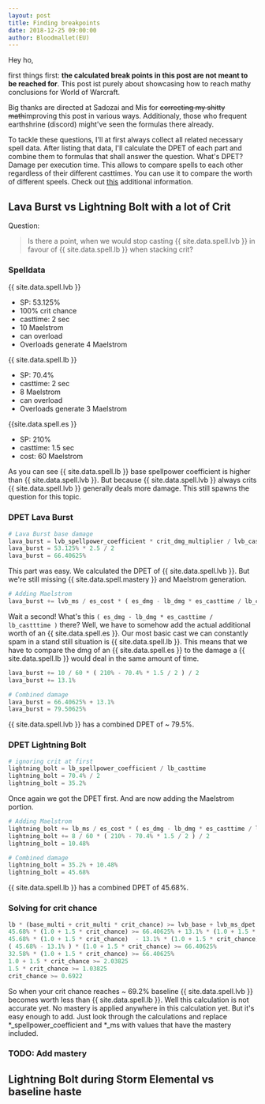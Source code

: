 ```yaml
---
layout: post
title: Finding breakpoints
date: 2018-12-25 09:00:00
author: Bloodmallet(EU)
---
```


Hey ho,

first things first: **the calculated break points in this post are not meant to be reached for**.
This post ist purely about showcasing how to reach mathy conclusions for World of Warcraft.

Big thanks are directed at Sadozai and Mis for ~~correcting my shitty math~~improving this post in various ways.
Additionaly, those who frequent earthshrine (discord) might've seen the formulas there already.

To tackle these questions, I'll at first always collect all related necessary spell data.
After listing that data, I'll calculate the DPET of each part and combine them to formulas that shall answer the question.
What's DPET? Damage per execution time.
This allows to compare spells to each other regardless of their different casttimes.
You can use it to compare the worth of different speels.
Check out [this](https://www.altered-time.com/forum/viewtopic.php?t=246) additional information.



## Lava Burst vs Lightning Bolt with a lot of Crit

Question:
> Is there a point, when we would stop casting {{ site.data.spell.lvb }} in favour of {{ site.data.spell.lb }} when stacking crit?


### Spelldata

{{ site.data.spell.lvb }}
- SP: 53.125%
- 100% crit chance
- casttime: 2 sec
- 10 Maelstrom
- can overload
- Overloads generate 4 Maelstrom

{{ site.data.spell.lb }}
- SP: 70.4%
- casttime: 2 sec
- 8 Maelstrom
- can overload
- Overloads generate 3 Maelstrom

{{site.data.spell.es }}
- SP: 210%
- casttime: 1.5 sec
- cost: 60 Maelstrom

As you can see {{ site.data.spell.lb }} base spellpower coefficient is higher than {{ site.data.spell.lvb }}.
But because {{ site.data.spell.lvb }} always crits {{ site.data.spell.lvb }} generally deals more damage.
This still spawns the question for this topic.


### DPET Lava Burst

```python
# Lava Burst base damage
lava_burst = lvb_spellpower_coefficient * crit_dmg_multiplier / lvb_casttime
lava_burst = 53.125% * 2.5 / 2
lava_burst = 66.40625%
```

This part was easy. We calculated the DPET of {{ site.data.spell.lvb }}.
But we're still missing {{ site.data.spell.mastery }} and Maelstrom generation.

```python
# Adding Maelstrom
lava_burst += lvb_ms / es_cost * ( es_dmg - lb_dmg * es_casttime / lb_castttime )  / lvb_casttime
```

Wait a second! What's this `( es_dmg - lb_dmg * es_casttime / lb_castttime )` there?
Well, we have to somehow add the actual additional worth of an {{ site.data.spell.es }}.
Our most basic cast we can constantly spam in a stand still situation is {{ site.data.spell.lb }}.
This means that we have to compare the dmg of an {{ site.data.spell.es }} to the damage a {{ site.data.spell.lb }} would deal in the same amount of time.

```python
lava_burst += 10 / 60 * ( 210% - 70.4% * 1.5 / 2 ) / 2
lava_burst += 13.1%

# Combined damage
lava_burst = 66.40625% + 13.1%
lava_burst = 79.50625%
```

{{ site.data.spell.lvb }} has a combined DPET of ~ 79.5%.


### DPET Lightning Bolt

```python
# ignoring crit at first
lightning_bolt = lb_spellpower_coefficient / lb_casttime
lightning_bolt = 70.4% / 2
lightning_bolt = 35.2%
```

Once again we got the DPET first. And are now adding the Maelstrom portion.

```python
# Adding Maelstrom
lightning_bolt += lb_ms / es_cost * ( es_dmg - lb_dmg * es_casttime / lb_castttime ) / lb_casttime
lightning_bolt += 8 / 60 * ( 210% - 70.4% * 1.5 / 2 ) / 2
lightning_bolt = 10.48%

# Combined damage
lightning_bolt = 35.2% + 10.48%
lightning_bolt = 45.68%
```
{{ site.data.spell.lb }} has a combined DPET of 45.68%.


### Solving for crit chance

```python
lb * (base_multi + crit_multi * crit_chance) >= lvb_base + lvb_ms_dpet * (base_multi + crit_multi * crit_chance)
45.68% * (1.0 + 1.5 * crit_chance) >= 66.40625% + 13.1% * (1.0 + 1.5 * crit_chance)     | - 13.1% * 2.5 * crit_chance
45.68% * (1.0 + 1.5 * crit_chance)  - 13.1% * (1.0 + 1.5 * crit_chance) >= 66.40625%
( 45.68% - 13.1% ) * (1.0 + 1.5 * crit_chance) >= 66.40625%
32.58% * (1.0 + 1.5 * crit_chance) >= 66.40625%                                          | / 32.58%
1.0 + 1.5 * crit_chance >= 2.03825                                                       | - 1.0
1.5 * crit_chance >= 1.03825                                                             | / 1.5
crit_chance >= 0.6922
```

So when your crit chance reaches ~ 69.2% baseline {{ site.data.spell.lvb }} becomes worth less than {{ site.data.spell.lb }}.
Well this calculation is not accurate yet.
No mastery is applied anywhere in this calculation yet.
But it's easy enough to add.
Just look through the calculations and replace  *_spellpower_coefficient and *_ms with values that have the mastery included.

### TODO: Add mastery


## Lightning Bolt during Storm Elemental vs baseline haste

